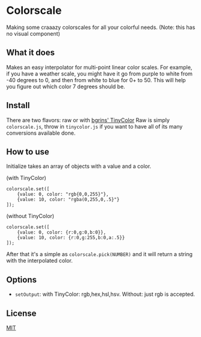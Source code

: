 # Colorscale

Making some craaazy colorscales for all your colorful needs. (Note: this has no visual component)

## What it does
Makes an easy interpolator for multi-point linear color scales.  For example, if you have a weather scale, you might have it go from 
purple to white from -40 degrees to 0, and then from white to blue for 0+ to 50.  This will help you figure out which color 7 degrees should be. 

## Install

There are two flavors: raw or with [bgrins' TinyColor](http://bgrins.github.io/TinyColor/)
Raw is simply ```colorscale.js```, throw in ```tinycolor.js``` if you want to have all of its many conversions available done.


## How to use
Initialize takes an array of objects with a value and a color.

(with TinyColor)
````
colorscale.set([
	{value: 0, color: "rgb{0,0,255}"},
	{value: 10, color: "rgba(0,255,0,.5}"}
]);
````
(without TinyColor)
````
colorscale.set([
	{value: 0, color: {r:0,g:0,b:0}},
	{value: 10, color: {r:0,g:255,b:0,a:.5}}
]);
````

After that it's a simple as ```colorscale.pick(NUMBER)``` and it will return a string with the interpolated color.

## Options

* ```setOutput```: with TinyColor: rgb,hex,hsl,hsv.  Without: just rgb is accepted.

## License

[MIT](http://parryc.mit-license.org/)
